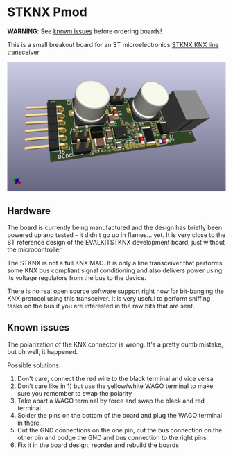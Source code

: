 STKNX Pmod
==========

**WARNING**: See [known issues](#known-issues) before ordering boards!

This is a small breakout board for an ST microelectronics [STKNX KNX line transceiver](https://www.st.com/en/interfaces-and-transceivers/stknx.html)

![PCB Front](/docs/pcb1.png)

Hardware
--------

The board is currently being manufactured and the design has briefly been powered up and tested - it didn't go up in flames... yet. It is very close to the ST reference design of the EVALKITSTKNX development board, just without the microcontroller

The STKNX is not a full KNX MAC. It is only a line transceiver that performs some KNX bus compliant signal conditioning and also delivers power using its voltage regulators from the bus to the device.

There is no real open source software support right now for bit-banging the KNX protocol using this transceiver. It is very useful to perform sniffing tasks on the bus if you are interested in the raw bits that are sent.

Known issues
------------

The polarization of the KNX connector is wrong. It's a pretty dumb mistake, but oh well, it happened.

Possible solutions:

1. Don't care, connect the red wire to the black terminal and vice versa
2. Don't care like in 1) but use the yellow/white WAGO terminal to make sure you remember to swap the polarity
3. Take apart a WAGO terminal by force and swap the black and red terminal
4. Solder the pins on the bottom of the board and plug the WAGO terminal in there.
5. Cut the GND connections on the one pin, cut the bus connection on the other pin and bodge the GND and bus connection to the right pins
6. Fix it in the board design, reorder and rebuild the boards

